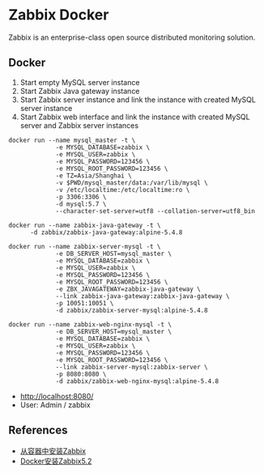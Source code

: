 # Zabbix Docker

Zabbix is an enterprise-class open source distributed monitoring solution.

## Docker
1. Start empty MySQL server instance
2. Start Zabbix Java gateway instance
3. Start Zabbix server instance and link the instance with created MySQL server instance
4. Start Zabbix web interface and link the instance with created MySQL server and Zabbix server instances

```
docker run --name mysql_master -t \
             -e MYSQL_DATABASE=zabbix \
             -e MYSQL_USER=zabbix \
             -e MYSQL_PASSWORD=123456 \
             -e MYSQL_ROOT_PASSWORD=123456 \
             -e TZ=Asia/Shanghai \
             -v $PWD/mysql_master/data:/var/lib/mysql \
             -v /etc/localtime:/etc/localtime:ro \
             -p 3306:3306 \
             -d mysql:5.7 \
             --character-set-server=utf8 --collation-server=utf8_bin

docker run --name zabbix-java-gateway -t \
      -d zabbix/zabbix-java-gateway:alpine-5.4.8

docker run --name zabbix-server-mysql -t \
             -e DB_SERVER_HOST=mysql_master \
             -e MYSQL_DATABASE=zabbix \
             -e MYSQL_USER=zabbix \
             -e MYSQL_PASSWORD=123456 \
             -e MYSQL_ROOT_PASSWORD=123456 \
             -e ZBX_JAVAGATEWAY=zabbix-java-gateway \
             --link zabbix-java-gateway:zabbix-java-gateway \
             -p 10051:10051 \
             -d zabbix/zabbix-server-mysql:alpine-5.4.8

docker run --name zabbix-web-nginx-mysql -t \
             -e DB_SERVER_HOST=mysql_master \
             -e MYSQL_DATABASE=zabbix \
             -e MYSQL_USER=zabbix \
             -e MYSQL_PASSWORD=123456 \
             -e MYSQL_ROOT_PASSWORD=123456 \
             --link zabbix-server-mysql:zabbix-server \
             -p 8080:8080 \
             -d zabbix/zabbix-web-nginx-mysql:alpine-5.4.8
```
- [http://localhost:8080/](http://localhost:8080/)
- User: Admin / zabbix

## References
- [从容器中安装Zabbix](https://www.zabbix.com/documentation/current/zh/manual/installation/containers)
- [Docker安装Zabbix5.2](https://www.cnblogs.com/st2021/p/14457212.html)